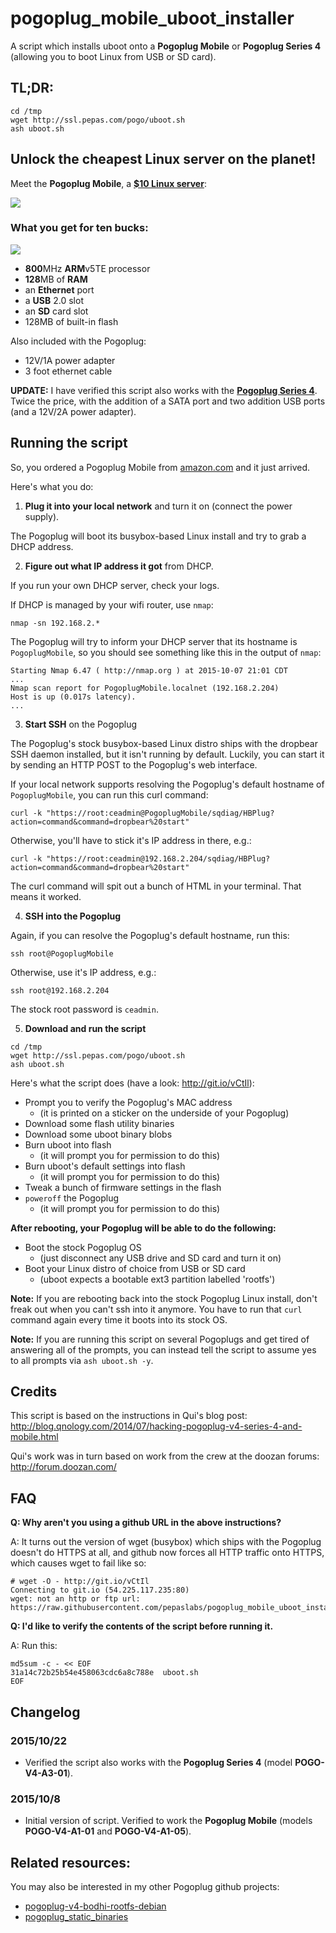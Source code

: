# pogoplug_mobile_uboot_installer
A script which installs uboot onto a **Pogoplug Mobile** or **Pogoplug Series 4** (allowing you to boot Linux from USB or SD card).

## TL;DR:

```
cd /tmp
wget http://ssl.pepas.com/pogo/uboot.sh
ash uboot.sh
```

## Unlock the cheapest Linux server on the planet!

Meet the **Pogoplug Mobile**, a **[$10 Linux server](http://www.amazon.com/Pogoplug-Backup-Sharing-Discontinued-Manufacturer/dp/B005GM1Q1O)**:

![](https://raw.githubusercontent.com/pepaslabs/pogoplug_mobile_uboot_installer/master/.github_media/Pogoplug.jpg)

### What you get for ten bucks:

![](https://raw.githubusercontent.com/pepaslabs/pogoplug_mobile_uboot_installer/master/.github_media/Pogoplug_Mobile_Rear.jpg)

* **800**MHz **ARM**v5TE processor
* **128**MB of **RAM**
* an **Ethernet** port
* a **USB** 2.0 slot
* an **SD** card slot
* 128MB of built-in flash

Also included with the Pogoplug:
* 12V/1A power adapter
* 3 foot ethernet cable

**UPDATE:** I have verified this script also works with the **[Pogoplug Series 4](http://www.amazon.com/Pogoplug-Series-4-Backup-Device/dp/B006I5MKZY)**.  Twice the price, with the addition of a SATA port and two addition USB ports (and a 12V/2A power adapter).

## Running the script

So, you ordered a Pogoplug Mobile from [amazon.com](http://www.amazon.com/Pogoplug-Backup-Sharing-Discontinued-Manufacturer/dp/B005GM1Q1O) and it just arrived.

Here's what you do:

1. **Plug it into your local network** and turn it on (connect the power supply).

The Pogoplug will boot its busybox-based Linux install and try to grab a DHCP address.

2. **Figure out what IP address it got** from DHCP.

If you run your own DHCP server, check your logs.
   
If DHCP is managed by your wifi router, use `nmap`:
   
`nmap -sn 192.168.2.*`
   
The Pogoplug will try to inform your DHCP server that its hostname is `PogoplugMobile`, so you should see something like this in the output of `nmap`:
   
```
Starting Nmap 6.47 ( http://nmap.org ) at 2015-10-07 21:01 CDT
...
Nmap scan report for PogoplugMobile.localnet (192.168.2.204)
Host is up (0.017s latency).
...
```

3. **Start SSH** on the Pogoplug

The Pogoplug's stock busybox-based Linux distro ships with the dropbear SSH daemon installed, but it isn't running by default.  Luckily, you can start it by sending an HTTP POST to the Pogoplug's web interface.
   
If your local network supports resolving the Pogoplug's default hostname of `PogoplugMobile`, you can run this curl command:
   
`curl -k "https://root:ceadmin@PogoplugMobile/sqdiag/HBPlug?action=command&command=dropbear%20start"`
   
Otherwise, you'll have to stick it's IP address in there, e.g.:
   
`curl -k "https://root:ceadmin@192.168.2.204/sqdiag/HBPlug?action=command&command=dropbear%20start"`
   
The curl command will spit out a bunch of HTML in your terminal.  That means it worked.
   
4. **SSH into the Pogoplug**

Again, if you can resolve the Pogoplug's default hostname, run this:
   
`ssh root@PogoplugMobile`
   
Otherwise, use it's IP address, e.g.:

`ssh root@192.168.2.204`
   
The stock root password is `ceadmin`.
   
5. **Download and run the script**

```
cd /tmp
wget http://ssl.pepas.com/pogo/uboot.sh
ash uboot.sh
```

Here's what the script does (have a look: http://git.io/vCtIl):
* Prompt you to verify the Pogoplug's MAC address
  * (it is printed on a sticker on the underside of your Pogoplug)
* Download some flash utility binaries
* Download some uboot binary blobs
* Burn uboot into flash
  * (it will prompt you for permission to do this)
* Burn uboot's default settings into flash
  * (it will prompt you for permission to do this)
* Tweak a bunch of firmware settings in the flash
* `poweroff` the Pogoplug
  * (it will prompt you for permission to do this)

**After rebooting, your Pogoplug will be able to do the following:**
* Boot the stock Pogoplug OS
  * (just disconnect any USB drive and SD card and turn it on)
* Boot your Linux distro of choice from USB or SD card
  * (uboot expects a bootable ext3 partition labelled 'rootfs')

**Note:** If you are rebooting back into the stock Pogoplug Linux install, don't freak out when you can't ssh into it anymore.  You have to run that `curl` command again every time it boots into its stock OS.

**Note:** If you are running this script on several Pogoplugs and get tired of answering all of the prompts, you can instead tell the script to assume yes to all prompts via `ash uboot.sh -y`.

## Credits

This script is based on the instructions in Qui's blog post: http://blog.qnology.com/2014/07/hacking-pogoplug-v4-series-4-and-mobile.html

Qui's work was in turn based on work from the crew at the doozan forums: http://forum.doozan.com/

## FAQ

**Q: Why aren't you using a github URL in the above instructions?**

A: It turns out the version of wget (busybox) which ships with the Pogoplug doesn't do HTTPS at all, and github now forces all HTTP traffic onto HTTPS, which causes wget to fail like so:

```
# wget -O - http://git.io/vCtIl
Connecting to git.io (54.225.117.235:80)
wget: not an http or ftp url: https://raw.githubusercontent.com/pepaslabs/pogoplug_mobile_uboot_installer/master/pogoplug_mobile_uboot_installer.sh
```

**Q: I'd like to verify the contents of the script before running it.**

A: Run this:

```
md5sum -c - << EOF
31a14c72b25b54e458063cdc6a8c788e  uboot.sh
EOF
```

## Changelog

### 2015/10/22

* Verified the script also works with the **Pogoplug Series 4** (model **POGO-V4-A3-01**).

### 2015/10/8

* Initial version of script.  Verified to work the **Pogoplug Mobile** (models **POGO-V4-A1-01** and **POGO-V4-A1-05**).


## Related resources:

You may also be interested in my other Pogoplug github projects:

* [pogoplug-v4-bodhi-rootfs-debian](https://github.com/pepaslabs/pogoplug-v4-bodhi-rootfs-debian)
* [pogoplug_static_binaries](https://github.com/pepaslabs/pogoplug_static_binaries)
